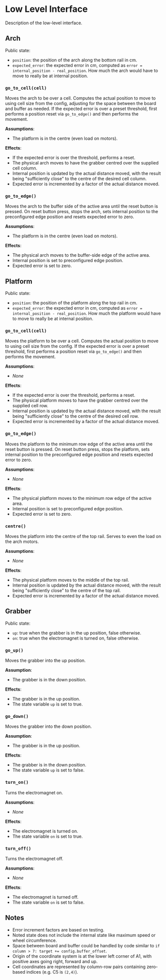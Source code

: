 # Low Level Interface
Description of the low-level interface.

## Arch
Public state:

- `position`: the position of the arch along the bottom rail in cm.
- `expected_error`: the expected error in cm, computed as `error = internal_position - real_position`.
    How much the arch would have to move to really be at internal position.

### `go_to_cell(cell)`
Moves the arch to be over a cell.
Computes the actual position to move to using cell size from the config, adjusting for the space between the board and buffer as needed.
If the expected error is over a preset threshold, first performs a position reset via `go_to_edge()` and then performs the movement.

**Assumptions**:

- The platform is in the centre (even load on motors).

**Effects**:

- If the expected error is over the threshold, performs a reset.
- The physical arch moves to have the grabber centred over the supplied cell column.
- Internal position is updated by the actual distance moved, with the result being "sufficiently close" to the centre of the desired cell column.
- Expected error is incremented by a factor of the actual distance moved.

### `go_to_edge()`
Moves the arch to the buffer side of the active area until the reset button is pressed.
On reset button press, stops the arch, sets internal position to the preconfigured edge position and resets expected error to zero.

**Assumptions**:

- The platform is in the centre (even load on motors).

**Effects**:

- The physical arch moves to the buffer-side edge of the active area.
- Internal position is set to preconfigured edge position.
- Expected error is set to zero.

## Platform
Public state:

- `position`: the position of the platform along the top rail in cm.
- `expected_error`: the expected error in cm, computed as `error = internal_position - real_position`.
    How much the platform would have to move to really be at internal position.

### `go_to_cell(cell)`
Moves the platform to be over a cell.
Computes the actual position to move to using cell size from the config.
If the expected error is over a preset threshold, first performs a position reset via `go_to_edge()` and then performs the movement.

**Assumptions**:

- *None*

**Effects**:

- If the expected error is over the threshold, performs a reset.
- The physical platform moves to have the grabber centred over the supplied cell row.
- Internal position is updated by the actual distance moved, with the result being "sufficiently close" to the centre of the desired cell row.
- Expected error is incremented by a factor of the actual distance moved.

### `go_to_edge()`
Moves the platform to the minimum row edge of the active area until the reset button is pressed.
On reset button press, stops the platform, sets internal position to the preconfigured edge position and resets expected error to zero.

**Assumptions**:

- *None*

**Effects**:

- The physical platform moves to the minimum row edge of the active area.
- Internal position is set to preconfigured edge position.
- Expected error is set to zero.

### `centre()`
Moves the platform into the centre of the top rail.
Serves to even the load on the arch motors.

**Assumptions**:

- *None*

**Effects**:

- The physical platform moves to the middle of the top rail.
- Internal position is updated by the actual distance moved, with the result being "sufficiently close" to the centre of the top rail.
- Expected error is incremented by a factor of the actual distance moved.

## Grabber
Public state:

- `up`: true when the grabber is in the up position, false otherwise.
- `on`: true when the electromagnet is turned on, false otherwise.

### `go_up()`
Moves the grabber into the up position.

**Assumption**:

- The grabber is in the down position.

**Effects**:

- The grabber is in the up position.
- The state variable `up` is set to true.

### `go_down()`
Moves the grabber into the down position.

**Assumption**:

- The grabber is in the up position.

**Effects**:

- The grabber is in the down position.
- The state variable `up` is set to false.

### `turn_on()`
Turns the electromagnet on.

**Assumptions**:

- *None*

**Effects**:

- The electromagnet is turned on.
- The state variable `on` is set to true.

### `turn_off()`
Turns the electromagnet off.

**Assumptions**:

- *None*

**Effects**:

- The electromagnet is turned off.
- The state variable `on` is set to false.

## Notes
- Error increment factors are based on testing.
- Noted state does not include the internal state like maximum speed or wheel circumference.
- Space between board and buffer could be handled by code similar to `if column > 7: target += config.buffer_offset`.
- Origin of the coordinate system is at the lower left corner of A1, with positive axes going right, forward and up.
- Cell coordinates are represented by column-row pairs containing zero-based indices (e.g. C5 is `(2,4)`).
